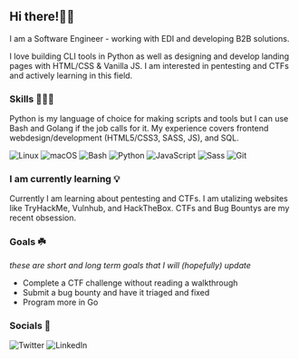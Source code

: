 ## Hi there!👋🏻

I am a Software Engineer - working with EDI and developing B2B solutions.

I love building CLI tools in Python as well as designing and develop landing pages with HTML/CSS & Vanilla JS. I am interested in pentesting and CTFs and actively learning in this field.

### Skills 👨🏼‍💻

Python is my language of choice for making scripts and tools but I can use Bash and Golang if the job calls for it. My experience covers frontend webdesign/development (HTML5/CSS3, SASS, JS), and SQL.

![Linux](https://img.shields.io/badge/OS-Linux-F5C363?logo=linux&logoColor=white) ![macOS](https://img.shields.io/badge/OS-macOS-F5C363?logo=apple&logoColor=white) ![Bash](https://img.shields.io/badge/Code-Bash-F5C363?logo=gnu-bash&logoColor=white) ![Python](https://img.shields.io/badge/Code-Python-F5C363?logo=python&logoColor=white) ![JavaScript](https://img.shields.io/badge/Code-JavaScript-F5C363?logo=javascript&logoColor=white)
![Sass](https://img.shields.io/badge/Code-Sass-F5C363?logo=sass&logoColor=white) ![Git](https://img.shields.io/badge/Tools-Git-F5C363?logo=git&logoColor=white)

### I am currently learning 💡

Currently I am learning about pentesting and CTFs. I am utalizing websites like TryHackMe, Vulnhub, and HackTheBox. CTFs and Bug Bountys are my recent obsession.

### Goals ☘️

_these are short and long term goals that I will (hopefully) update_

- Complete a CTF challenge without reading a walkthrough
- Submit a bug bounty and have it triaged and fixed
- Program more in Go

### Socials 📱

![Twitter](https://img.shields.io/twitter/url?label=Twitter&style=social&url=https%3A%2F%2Ftwitter.com%2FRed_Hipp0%2F) ![LinkedIn](https://img.shields.io/twitter/url?label=LinkedIn&logo=linkedin&style=social&url=https%3A%2F%2Fwww.linkedin.com%2Fin%2Fsage-hourihan%2F)
